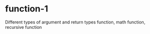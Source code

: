 # function-1
Different types of argument and return types function, math function, recursive function
